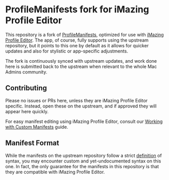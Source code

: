 # ProfileManifests fork for iMazing Profile Editor

This repository is a fork of [ProfileManifests](https://github.com/ProfileManifests/ProfileManifests/), optimized for use with [iMazing Profile Editor](https://imazing.com/profile-editor). The app, of course, fully supports using the upstream repository, but it points to this one by default as it allows for quicker updates and also for stylistic or app-specific adjustments.

The fork is continuously synced with upstream updates, and work done here is submitted back to the upstream when relevant to the whole Mac Admins community.

## Contributing
Please no issues or PRs here, unless they are iMazing Profile Editor specific. Instead, open these on the upstream, and if approved they will appear here quickly.

For easy manifest editing using iMazing Profile Editor, consult our [Working with Custom Manifests](https://imazing.com/guides/imazing-profile-editor-working-with-custom-preference-manifests) guide.

## Manifest Format
While the manifests on the upstream repository follow a strict [definition](https://github.com/ProfileCreator/ProfileManifests/wiki/Manifest-Format) of syntax, you may encounter custom and yet-undocumented syntax on this one. In fact, the only guarantee for the manifests in this repository is that they are compatible with iMazing Profile Editor.
